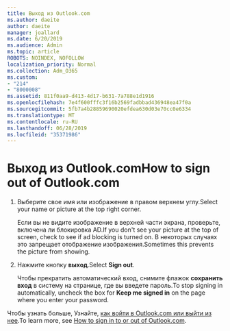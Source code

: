 ```yaml
---
title: Выход из Outlook.com
ms.author: daeite
author: daeite
manager: joallard
ms.date: 6/20/2019
ms.audience: Admin
ms.topic: article
ROBOTS: NOINDEX, NOFOLLOW
localization_priority: Normal
ms.collection: Adm_O365
ms.custom:
- "214"
- "8000008"
ms.assetid: 811f0aa9-d413-4d17-b631-7a788e1d1916
ms.openlocfilehash: 7e4f600fffc3f16b2569fadbbad436948ea47f0a
ms.sourcegitcommit: 5fb7a4b28859690020efdea630d03e70cc0e6334
ms.translationtype: MT
ms.contentlocale: ru-RU
ms.lasthandoff: 06/28/2019
ms.locfileid: "35371986"
---
```

# <a name="how-to-sign-out-of-outlookcom"></a><span data-ttu-id="f13a4-102">Выход из Outlook.com</span><span class="sxs-lookup"><span data-stu-id="f13a4-102">How to sign out of Outlook.com</span></span>

1. <span data-ttu-id="f13a4-103">Выберите свое имя или изображение в правом верхнем углу.</span><span class="sxs-lookup"><span data-stu-id="f13a4-103">Select your name or picture at the top right corner.</span></span>

    <span data-ttu-id="f13a4-104">Если вы не видите изображение в верхней части экрана, проверьте, включена ли блокировка AD.</span><span class="sxs-lookup"><span data-stu-id="f13a4-104">If you don't see your picture at the top of screen, check to see if ad blocking is turned on.</span></span> <span data-ttu-id="f13a4-105">В некоторых случаях это запрещает отображение изображения.</span><span class="sxs-lookup"><span data-stu-id="f13a4-105">Sometimes this prevents the picture from showing.</span></span>

2. <span data-ttu-id="f13a4-106">Нажмите кнопку **выход**.</span><span class="sxs-lookup"><span data-stu-id="f13a4-106">Select **Sign out**.</span></span>

    <span data-ttu-id="f13a4-107">Чтобы прекратить автоматический вход, снимите флажок **сохранить вход** в систему на странице, где вы введете пароль.</span><span class="sxs-lookup"><span data-stu-id="f13a4-107">To stop signing in automatically, uncheck the box for **Keep me signed in** on the page where you enter your password.</span></span>

<span data-ttu-id="f13a4-108">Чтобы узнать больше, Узнайте, [как войти в Outlook.com или выйти из нее](https://support.office.com/article/e08eb8ac-ac27-49f4-a400-a47311e1ee7e?wt.mc_id=Office_Outlook_com_Alchemy).</span><span class="sxs-lookup"><span data-stu-id="f13a4-108">To learn more, see [How to sign in to or out of Outlook.com](https://support.office.com/article/e08eb8ac-ac27-49f4-a400-a47311e1ee7e?wt.mc_id=Office_Outlook_com_Alchemy).</span></span>
  